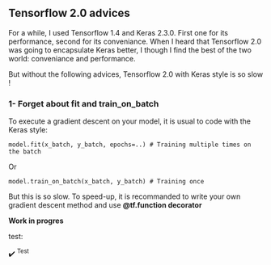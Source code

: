 ## Tensorflow 2.0 advices

For a while, I used Tensorflow 1.4 and Keras 2.3.0. First one for its performance, second for its conveniance.
When I heard that Tensorflow 2.0 was going to encapsulate Keras better, I though I find the best of the two world: conveniance and performance.

But without the following advices, Tensorflow 2.0 with Keras style is so slow !


### 1- Forget about fit and train_on_batch

To execute a gradient descent on your model, it is usual to code with the Keras style:  

```
model.fit(x_batch, y_batch, epochs=..) # Training multiple times on the batch
```
Or
```
model.train_on_batch(x_batch, y_batch) # Training once
```

But this is so slow. To speed-up, it is recommanded to write your own gradient descent method and use **@tf.function decorator**

**Work in progres**

test: 
<td><g-emoji class="g-emoji" alias="heavy_check_mark" fallback-src="https://github.githubassets.com/images/icons/emoji/unicode/2714.png">✔️</g-emoji> <sup>Test</sup></td>